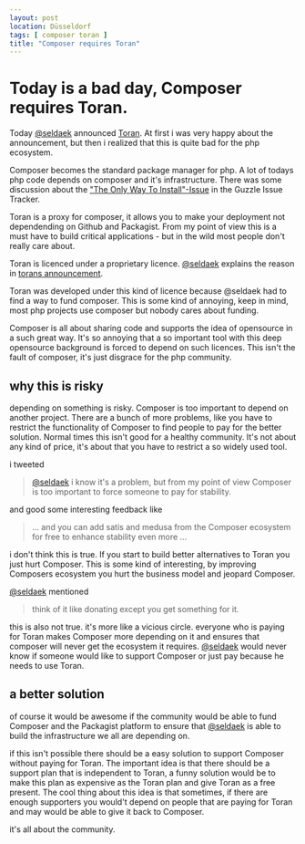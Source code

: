 ```yaml
---
layout: post
location: Düsseldorf
tags: [ composer toran ]
title: "Composer requires Toran"
---
```


# Today is a bad day, Composer requires Toran.

Today [@seldaek](https://twitter.com/seldaek) announced [Toran](https://toranproxy.com).
At first i was very happy about the announcement, but then i realized that this is quite bad for the php ecosystem.

Composer becomes the standard package manager for php.
A lot of todays php code depends on composer and it's infrastructure.
There was some discussion about the ["The Only Way To Install"-Issue](https://github.com/guzzle/guzzle/issues/707#issuecomment-46255543) in the Guzzle Issue Tracker.

Toran is a proxy for composer, it allows you to make your deployment not dependending on Github and Packagist.
From my point of view this is a must have to build critical applications - but in the wild most people don't really care about.

Toran is licenced under a proprietary licence.
[@seldaek](https://twitter.com/seldaek) explains the reason in
[torans announcement](http://seld.be/notes/toran-proxy-and-the-future-of-composer).

Toran was developed under this kind of licence because @seldaek had to find a way to fund composer.
This is some kind of annoying, keep in mind, most php projects use composer but nobody cares about funding.

Composer is all about sharing code and supports the idea of opensource in a such great way.
It's so annoying that a so important tool with this deep opensource background is forced to depend on such licences.
This isn't the fault of composer, it's just disgrace for the php community.

## why this is risky
depending on something is risky. Composer is too important to depend on another project.
There are a bunch of more problems, like you have to restrict the functionality of Composer to find people to pay for the
better solution. Normal times this isn't good for a healthy community. It's not about any kind of price, it's about
that you have to restrict a so widely used tool.

i tweeted
> [@seldaek](https://twitter.com/seldaek) i know it's a problem, but from my point of view Composer is too important to force someone to pay for stability.

and good some interesting feedback like

> ... and you can add satis and medusa from the Composer ecosystem for free to enhance stability even more ...

i don't think this is true. If you start to build better alternatives to Toran you just hurt Composer. This is some kind of interesting,
by improving Composers ecosystem you hurt the business model and jeopard Composer.

[@seldaek](https://twitter.com/seldaek) mentioned
 > think of it like donating except you get something for it.

this is also not true. it's more like a vicious circle.
everyone who is paying for Toran makes Composer more depending on it and ensures that composer will never get the
ecosystem it requires. [@seldaek](https://twitter.com/seldaek) would never know if someone would like to support
Composer or just pay because he needs to use Toran.

## a better solution
of course it would be awesome if the community would be able to fund Composer and the Packagist platform to ensure
that [@seldaek](https://twitter.com/seldaek) is able to build the infrastructure we all are depending on.

if this isn't possible there should be a easy solution to support Composer without paying for Toran.
The important idea is that there should be a support plan that is independent to Toran, a funny solution would be to make
this plan as expensive as the Toran plan and give Toran as a free present. The cool thing about this idea is that sometimes,
if there are enough supporters you would't depend on people that are paying for Toran and may would be able to give it back
to Composer.

it's all about the community.











